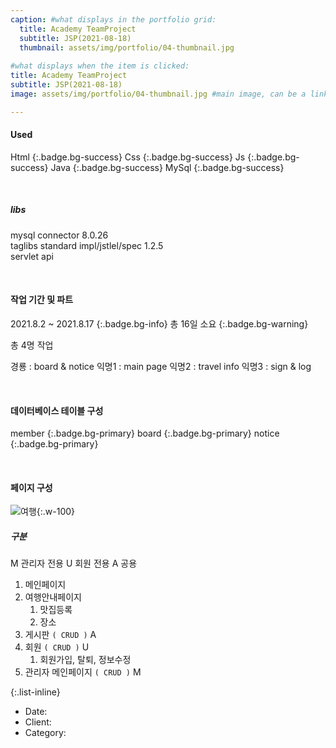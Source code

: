 ```yaml
---
caption: #what displays in the portfolio grid:
  title: Academy TeamProject
  subtitle: JSP(2021-08-18)
  thumbnail: assets/img/portfolio/04-thumbnail.jpg
  
#what displays when the item is clicked:
title: Academy TeamProject
subtitle: JSP(2021-08-18)
image: assets/img/portfolio/04-thumbnail.jpg #main image, can be a link or a file in assets/img/portfolio

---
```

#### Used

Html
{:.badge.bg-success}
Css
{:.badge.bg-success}
Js
{:.badge.bg-success}
Java
{:.badge.bg-success}
MySql
{:.badge.bg-success}

<br>

##### libs

mysql connector 8.0.26<br>
taglibs standard impl/jstlel/spec 1.2.5<br>
servlet api

<br>

#### 작업 기간 및 파트

<span>2021.8.2 ~ 2021.8.17</span>
{:.badge.bg-info}
총 16일 소요
{:.badge.bg-warning}

총 4명 작업

<span><span class="badge bg-info">경룡</span> : board & notice  </span>
<span><span class="badge bg-secondary">익명1</span> : main page  </span>
<span><span class="badge bg-secondary">익명2</span> : travel info  </span>
<span><span class="badge bg-secondary">익명3</span> : sign & log  </span>

<br>

#### 데이터베이스 테이블 구성

member
{:.badge.bg-primary}
board
{:.badge.bg-primary}
notice
{:.badge.bg-primary}

<br>

#### 페이지 구성

![여행]({{site.baseurl}}assets/images/portfolio/academy/Team.png){:.w-100}

##### 구분

<div class="mb-3">

<span class="badge bg-danger">
M
</span>
관리자 전용

<span class="badge bg-info">
U
</span>
회원 전용

<span class="badge bg-primary">
A
</span>
공용

</div>

1. 메인페이지
2. 여행안내페이지
   1. 맛집등록
   2. 장소
3. 게시판 `( CRUD )` <span class="badge bg-primary">A</span>
4. 회원 `( CRUD )` <span class="badge bg-info">U</span>
   1. 회원가입, 탈퇴, 정보수정
6. 관리자 메인페이지 `( CRUD )` <span class="badge bg-danger">M</span>

{:.list-inline} 
- Date: 
- Client: 
- Category: 

